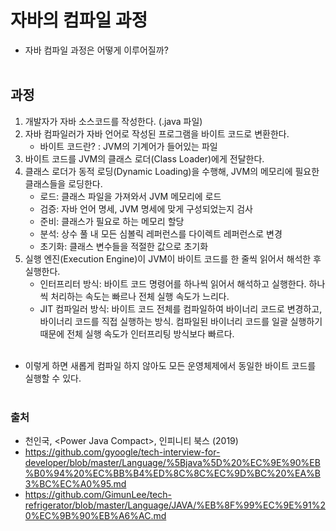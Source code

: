 # 자바의 컴파일 과정 
- 자바 컴파일 과정은 어떻게 이루어질까?
<br></br>

## 과정
1. 개발자가 자바 소스코드를 작성한다. (.java 파일)
2. 자바 컴파일러가 자바 언어로 작성된 프로그램을 바이트 코드로 변환한다.
    - 바이트 코드란? : JVM의 기계어가 들어있는 파일
3. 바이트 코드를 JVM의 클래스 로더(Class Loader)에게 전달한다.
4. 클래스 로더가 동적 로딩(Dynamic Loading)을 수행해, JVM의 메모리에 필요한 클래스들을 로딩한다. 
    - 로드: 클래스 파일을 가져와서 JVM 메모리에 로드
    - 검증: 자바 언어 명세, JVM 명세에 맞게 구성되었는지 검사
    - 준비: 클래스가 필요로 하는 메모리 할당
    - 분석: 상수 풀 내 모든 심볼릭 레퍼런스를 다이렉트 레퍼런스로 변경
    - 초기화: 클래스 변수들을 적절한 값으로 초기화
5. 실행 엔진(Execution Engine)이 JVM이 바이트 코드를 한 줄씩 읽어서 해석한 후 실행한다.
    - 인터프리터 방식: 바이트 코드 명령어를 하나씩 읽어서 해석하고 실행한다. 하나씩 처리하는 속도는 빠르나 전체 실행 속도가 느리다.
    - JIT 컴파일러 방식: 바이트 코드 전체를 컴파일하여 바이너리 코드로 변경하고, 바이너리 코드를 직접 실행하는 방식. 컴파일된 바이너리 코드를 일괄 실행하기 때문에 전체 실행 속도가 인터프리팅 방식보다 빠르다.
<br></br>

- 이렇게 하면 새롭게 컴파일 하지 않아도 모든 운영체제에서 동일한 바이트 코드를 실행할 수 있다.
<br></br>

### 출처
- 천인국, \<Power Java Compact\>, 인피니티 북스 (2019)
- https://github.com/gyoogle/tech-interview-for-developer/blob/master/Language/%5Bjava%5D%20%EC%9E%90%EB%B0%94%20%EC%BB%B4%ED%8C%8C%EC%9D%BC%20%EA%B3%BC%EC%A0%95.md
- https://github.com/GimunLee/tech-refrigerator/blob/master/Language/JAVA/%EB%8F%99%EC%9E%91%20%EC%9B%90%EB%A6%AC.md